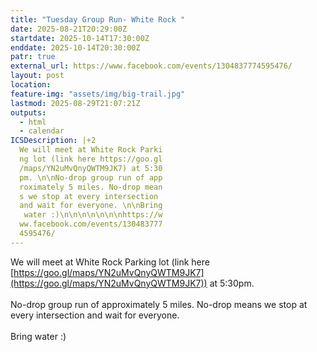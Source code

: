 ```yaml
---
title: "Tuesday Group Run- White Rock "
date: 2025-08-21T20:29:00Z
startdate: 2025-10-14T17:30:00Z
enddate: 2025-10-14T20:30:00Z
patr: true
external_url: https://www.facebook.com/events/1304837774595476/
layout: post
location: 
feature-img: "assets/img/big-trail.jpg"
lastmod: 2025-08-29T21:07:21Z
outputs:
  - html
  - calendar
ICSDescription: |+2
  We will meet at White Rock Parki  ng lot (link here https://goo.gl  /maps/YN2uMvQnyQWTM9JK7) at 5:30  pm. \n\nNo-drop group run of app  roximately 5 miles. No-drop mean  s we stop at every intersection   and wait for everyone. \n\nBring   water :)\n\n\n\n\n\n\nhttps://w  ww.facebook.com/events/130483777  4595476/
---
```


We will meet at White Rock Parking lot (link here [https://goo.gl/maps/YN2uMvQnyQWTM9JK7](https://goo.gl/maps/YN2uMvQnyQWTM9JK7)) at 5&#58;30pm. <br>
  <br>
  No-drop group run of approximately 5 miles. No-drop means we stop at every intersection and wait for everyone. <br>
  <br>
  Bring water &#58;)<br>
  <br>
  <br>
  <br>
  <br>
  <br>
  <br>
  

